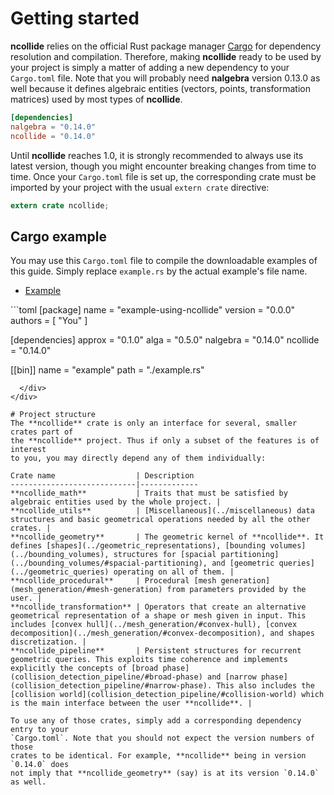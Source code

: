 # Getting started
**ncollide** relies on the official Rust package manager
[Cargo](http://crates.io) for dependency resolution and compilation. Therefore,
making **ncollide** ready to be used by your project is simply a matter of
adding a new dependency to your `Cargo.toml` file. Note that you will probably
need **nalgebra** version 0.13.0 as well because it defines algebraic entities
(vectors, points, transformation matrices) used by most types of **ncollide**.

```toml
[dependencies]
nalgebra = "0.14.0"
ncollide = "0.14.0"
```

Until **ncollide** reaches 1.0, it is strongly recommended to always use its
latest version, though you might encounter breaking changes from time to time.
Once your `Cargo.toml` file is set up, the corresponding crate must be imported
by your project with the usual `extern crate` directive:
```rust
extern crate ncollide;
```

## Cargo example
You may use this `Cargo.toml` file to compile the downloadable examples of this
guide. Simply replace `example.rs` by the actual example's file name.

<ul class="nav nav-tabs">
  <li class="active"><a id="tab_nav_link" data-toggle="tab" href="#cargo">Example</a></li>

  <div class="btn-primary" onclick="window.open('https://raw.githubusercontent.com/sebcrozet/ncollide/gh-pages/src/cargo/Cargo.toml')"></div>
</ul>

<div class="tab-content" markdown="1">
  <div id="cargo" class="tab-pane in active">
```toml
[package]
name    = "example-using-ncollide"
version = "0.0.0"
authors = [ "You" ]

[dependencies]
approx   = "0.1.0"
alga     = "0.5.0"
nalgebra = "0.14.0"
ncollide = "0.14.0"

[[bin]]
name = "example"
path = "./example.rs"
```
  </div>
</div>

# Project structure
The **ncollide** crate is only an interface for several, smaller crates part of
the **ncollide** project. Thus if only a subset of the features is of interest
to you, you may directly depend any of them individually:

Crate name                  | Description
----------------------------|-------------
**ncollide_math**           | Traits that must be satisfied by algebraic entities used by the whole project. |
**ncollide_utils**          | [Miscellaneous](../miscellaneous) data structures and basic geometrical operations needed by all the other crates. |
**ncollide_geometry**       | The geometric kernel of **ncollide**. It defines [shapes](../geometric_representations), [bounding volumes](../bounding_volumes), structures for [spacial partitioning](../bounding_volumes/#spacial-partitioning), and [geometric queries](../geometric_queries) operating on all of them. |
**ncollide_procedural**     | Procedural [mesh generation](mesh_generation/#mesh-generation) from parameters provided by the user. |
**ncollide_transformation** | Operators that create an alternative geometrical representation of a shape or mesh given in input. This includes [convex hull](../mesh_generation/#convex-hull), [convex decomposition](../mesh_generation/#convex-decomposition), and shapes discretization. |
**ncollide_pipeline**       | Persistent structures for recurrent geometric queries. This exploits time coherence and implements explicitly the concepts of [broad phase](collision_detection_pipeline/#broad-phase) and [narrow phase](collision_detection_pipeline/#narrow-phase). This also includes the [collision world](collision_detection_pipeline/#collision-world) which is the main interface between the user **ncollide**. |

To use any of those crates, simply add a corresponding dependency entry to your
`Cargo.toml`. Note that you should not expect the version numbers of those
crates to be identical. For example, **ncollide** being in version `0.14.0` does
not imply that **ncollide_geometry** (say) is at its version `0.14.0` as well.
